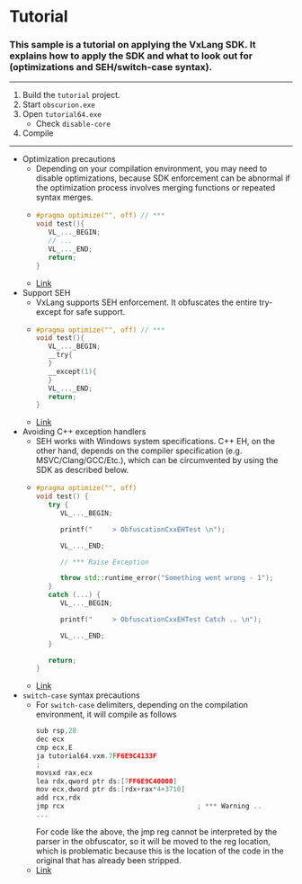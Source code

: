 # Tutorial

### This sample is a tutorial on applying the VxLang SDK. It explains how to apply the SDK and what to look out for (optimizations and SEH/switch-case syntax).

---

1. Build the `tutorial` project.
2. Start `obscurion.exe`
3. Open `tutorial64.exe`
   - Check `disable-core`
4. Compile

---

- Optimization precautions
  - Depending on your compilation environment, you may need to disable optimizations, 
because SDK enforcement can be abnormal if the optimization process involves merging functions or repeated syntax merges.
  - ```cpp
    #pragma optimize("", off) // ***
    void test(){
       VL_..._BEGIN;
       // ...
       VL_..._END;
       return;
    }
    ```
  - [Link](https://github.com/vxlang/vxlang-page/blob/main/src/01/tutorial/sdk.cpp#L68)
- Support SEH
  - VxLang supports SEH enforcement. It obfuscates the entire try-except for safe support.
  - ```cpp
    #pragma optimize("", off) // ***
    void test(){
       VL_..._BEGIN;
       __try{
       }
       __except(1){
       }
       VL_..._END;
       return;
    }
    ```
  - [Link](https://github.com/vxlang/vxlang-page/blob/main/src/01/tutorial/seh.cpp)  
- Avoiding C++ exception handlers
  - SEH works with Windows system specifications. 
    C++ EH, on the other hand, depends on the compiler specification (e.g. MSVC/Clang/GCC/Etc.), which can be circumvented by using the SDK as described below.  
  - ```cpp
    #pragma optimize("", off) 
    void test() {
       try {
          VL_..._BEGIN;

          printf("     > ObfuscationCxxEHTest \n");

          VL_..._END;

          // *** Raise Exception

          throw std::runtime_error("Something went wrong - 1");
       }
       catch (...) {
          VL_..._BEGIN;

          printf("     > ObfuscationCxxEHTest Catch .. \n");

          VL_..._END;
       }

       return;
    }  
    ```
  - [Link](https://github.com/vxlang/vxlang-page/blob/main/src/01/tutorial/cxxeh.cpp)  	
- `switch-case` syntax precautions
  - For `switch-case` delimiters, depending on the compilation environment, it will compile as follows
    ```cpp
    sub rsp,28
    dec ecx
    cmp ecx,E
    ja tutorial64.vxm.7FF6E9C4133F
    ;
    movsxd rax,ecx
    lea rdx,qword ptr ds:[7FF6E9C40000]
    mov ecx,dword ptr ds:[rdx+rax*4+3710]
    add rcx,rdx
    jmp rcx                                 ; *** Warning ..
    ...
    ```
    For code like the above, the jmp reg cannot be interpreted by the parser in the obfuscator, so it will be moved to the reg location, which is problematic because this is the location of the code in the original that has already been stripped.
  - [Link](https://github.com/vxlang/vxlang-page/blob/main/src/01/tutorial/switchcase.cpp#L79)  
    

